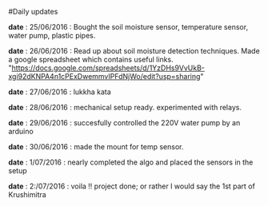 #Daily updates

**date** : 25/06/2016 : Bought the soil moisture sensor, temperature sensor, water pump, plastic pipes.

**date** : 26/06/2016 : Read up about soil moisture detection techniques. Made a google spreadsheet which contains useful links. "https://docs.google.com/spreadsheets/d/1YzDHs9VvUkB-xgi92dKNPA4n1cPExDwemmvIPFdNjWo/edit?usp=sharing" 
                         
**date** : 27/06/2016 : lukkha kata

**date** : 28/06/2016 : mechanical setup ready. experimented with relays. 

**date** : 29/06/2016 : succesfully controlled the 220V water pump by an arduino 

**date** : 30/06/2016 : made the mount for temp sensor. 

**date** : 1/07/2016 : nearly completed the algo and placed the sensors in the setup 

**date** : 2:/07/2016 : voila !! project done; or rather I would say the 1st part of  Krushimitra 
  
 
